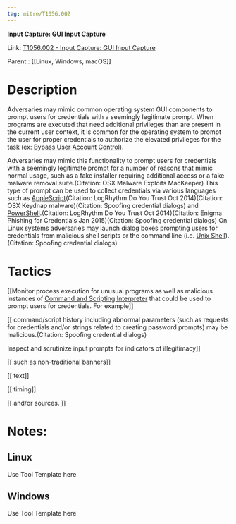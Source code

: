 ```yaml
---
tag: mitre/T1056.002
---
```


**Input Capture: GUI Input Capture**

Link: [T1056.002 - Input Capture: GUI Input Capture](https://attack.mitre.org/techniques/T1056/002)

Parent : [[Linux, Windows, macOS]]


# Description

Adversaries may mimic common operating system GUI components to prompt users for credentials with a seemingly legitimate prompt. When programs are executed that need additional privileges than are present in the current user context, it is common for the operating system to prompt the user for proper credentials to authorize the elevated privileges for the task (ex: [Bypass User Account Control](https://attack.mitre.org/techniques/T1548/002)).

Adversaries may mimic this functionality to prompt users for credentials with a seemingly legitimate prompt for a number of reasons that mimic normal usage, such as a fake installer requiring additional access or a fake malware removal suite.(Citation: OSX Malware Exploits MacKeeper) This type of prompt can be used to collect credentials via various languages such as [AppleScript](https://attack.mitre.org/techniques/T1059/002)(Citation: LogRhythm Do You Trust Oct 2014)(Citation: OSX Keydnap malware)(Citation: Spoofing credential dialogs) and [PowerShell](https://attack.mitre.org/techniques/T1059/001).(Citation: LogRhythm Do You Trust Oct 2014)(Citation: Enigma Phishing for Credentials Jan 2015)(Citation: Spoofing credential dialogs) On Linux systems adversaries may launch dialog boxes prompting users for credentials from malicious shell scripts or the command line (i.e. [Unix Shell](https://attack.mitre.org/techniques/T1059/004)).(Citation: Spoofing credential dialogs) 

# Tactics


[[Monitor process execution for unusual programs as well as malicious instances of [Command and Scripting Interpreter](https://attack.mitre.org/techniques/T1059) that could be used to prompt users for credentials. For example]]

[[ command/script history including abnormal parameters (such as requests for credentials and/or strings related to creating password prompts) may be malicious.(Citation: Spoofing credential dialogs) 

Inspect and scrutinize input prompts for indicators of illegitimacy]]

[[ such as non-traditional banners]]

[[ text]]

[[ timing]]

[[ and/or sources. ]]


# Notes:

## Linux

Use Tool Template here

## Windows

Use Tool Template here